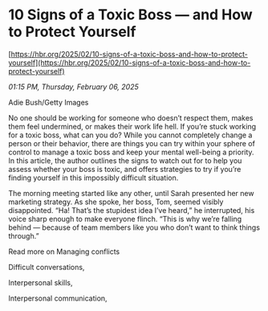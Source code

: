 # 10 Signs of a Toxic Boss — and How to Protect Yourself

[https://hbr.org/2025/02/10-signs-of-a-toxic-boss-and-how-to-protect-yourself](https://hbr.org/2025/02/10-signs-of-a-toxic-boss-and-how-to-protect-yourself)

*01:15 PM, Thursday, February 06, 2025*

Adie Bush/Getty Images

No one should be working for someone who doesn’t respect them, makes them feel undermined, or makes their work life hell. If you’re stuck working for a toxic boss, what can you do? While you cannot completely change a person or their behavior, there are things you can try within your sphere of control to manage a toxic boss and keep your mental well-being a priority. In this article, the author outlines the signs to watch out for to help you assess whether your boss is toxic, and offers strategies to try if you’re finding yourself in this impossibly difficult situation.

The morning meeting started like any other, until Sarah presented her new marketing strategy. As she spoke, her boss, Tom, seemed visibly disappointed. “Ha! That’s the stupidest idea I’ve heard,” he interrupted, his voice sharp enough to make everyone flinch. “This is why we’re falling behind — because of team members like you who don’t want to think things through.”

Read more on Managing conflicts

Difficult conversations,

Interpersonal skills,

Interpersonal communication,

